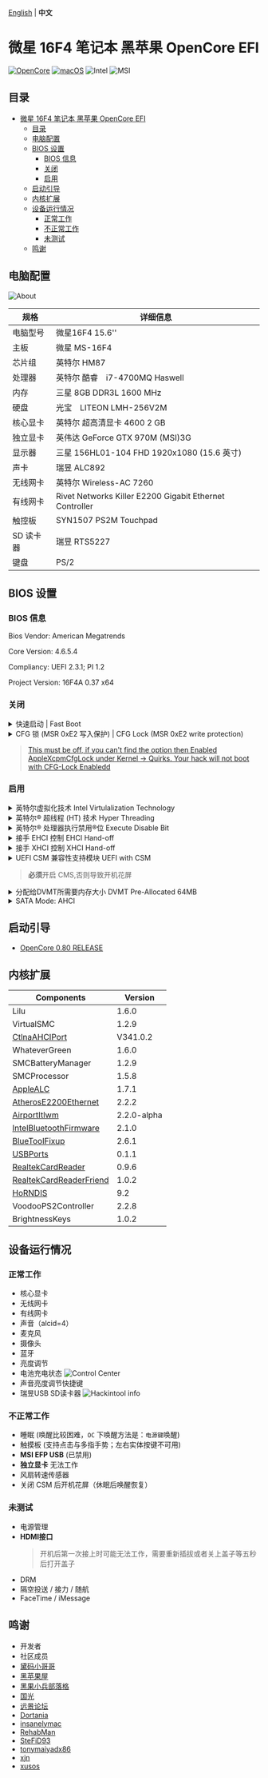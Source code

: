 [English](#TODO) | **中文**

# 微星 16F4 笔记本 黑苹果 OpenCore EFI
[![OpenCore](https://img.shields.io/badge/OpenCore-0.8.0-1ac3d4)](https://github.com/acidanthera/OpenCorePkg/releases/latest)
[![macOS](https://img.shields.io/badge/macOS-12.3.1-c62eb8)](https://www.apple.com.cn/macos/monterey/)
![Intel](https://img.shields.io/badge/Intel-Haswell-0071c5)
![MSI](https://img.shields.io/badge/MSI-Laptop-ff0000)

## 目录
- [微星 16F4 笔记本 黑苹果 OpenCore EFI](#微星-16f4-笔记本-黑苹果-opencore-efi)
  - [目录](#目录)
  - [电脑配置](#电脑配置)
  - [BIOS 设置](#bios-设置)
    - [BIOS 信息](#bios-信息)
    - [关闭](#关闭)
    - [启用](#启用)
  - [启动引导](#启动引导)
  - [内核扩展](#内核扩展)
  - [设备运行情况](#设备运行情况)
    - [正常工作](#正常工作)
    - [不正常工作](#不正常工作)
    - [未测试](#未测试)
  - [鸣谢](#鸣谢)

## 电脑配置
![About](Images/About.png)

| 规格     | 详细信息                                     |
| -------- | ---------------------------------------- |
| 电脑型号 | 微星16F4 15.6'' |
| 主板 | 微星 MS-16F4 |
| 芯片组 | 英特尔 HM87 |
| 处理器 | 英特尔 酷睿　i7-4700MQ Haswell |
| 内存 | 三星 8GB DDR3L 1600 MHz |
| 硬盘 |光宝　LITEON LMH-256V2M |
| 核心显卡 | 英特尔 超高清显卡 4600 2 GB |
| 独立显卡 | 英伟达 GeForce GTX 970M (MSI)3G|
| 显示器 | 三星 156HL01-104 FHD 1920x1080 (15.6 英寸) |
| 声卡 | 瑞昱 ALC892 |
| 无线网卡 | 英特尔 Wireless-AC 7260 |
| 有线网卡| Rivet Networks Killer E2200 Gigabit Ethernet Controller|
| 触控板 | SYN1507 PS2M Touchpad |
| SD 读卡器 | 瑞昱 RTS5227 |
| 键盘 | PS/2 |


## BIOS 设置
### BIOS 信息
Bios Vendor: American Megatrends

Core Version: 4.6.5.4

Compliancy: UEFI 2.3.1; PI 1.2

Project Version: 16F4A 0.37 x64
### 关闭
<details><summary>快速启动 | Fast Boot</summary>

- Boot -> Fastboot [**disabled**]
</details>
<details><summary>CFG 锁 (MSR 0xE2 写入保护) | CFG Lock (MSR 0xE2 write protection)</summary>

- Advanced -> Cpu Information -> CFG Lock [**disabled**]
</details>

>[This must be off, if you can't find the option then Enabled AppleXcpmCfgLock under Kernel -> Quirks. Your hack will not boot with CFG-Lock Enabledd](https://dortania.github.io/OpenCore-Install-Guide/config-laptop.plist/haswell.html#disable)
### 启用
<details><summary>英特尔虚拟化技术 Intel Virtulalization Technology</summary>

- Advanced -> Cpu Information -> Intel Virtulalization Technology [**Enabled**]
</details>
<details><summary> 英特尔® 超线程 (HT) 技术 Hyper Threading </summary>

- Advanced -> Cpu Information -> Hyper-threading [**Enabled**]
</details>

<details><summary> 英特尔® 处理器执行禁用®位 Execute Disable Bit </summary>

- Advanced -> Cpu Information -> Execute Disable Bit [**Enabled**]
</details>

<details><summary> 接手 EHCI 控制 EHCI Hand-off </summary>

- Advanced -> USB Configuration -> EHCI Hand-off [**Enabled**]
</details>

<details><summary> 接手 XHCI 控制 XHCI Hand-off </summary>

- Advanced -> USB Configuration -> XHCI Hand-off [**Enabled**]
</details>

<details><summary> UEFI CSM 兼容性支持模块 UEFI with CSM </summary>

- Boot -> Boot mode select [**UEFI with CSM**]
</details>

>**必须**开启 CMS,否则导致开机花屏

<details><summary> 分配给DVMT所需要内存大小 DVMT Pre-Allocated 64MB </summary>

- Advanced -> System Agnet(SA) configuration -> Graphics Configruration -> DVMTpre-Allocated [**64MB**]
</details>
 
<details><summary> SATA Mode: AHCI </summary>

- Advanced -> SATA Mode Selection **AHCI**<br>
- Advanced- > SATA Information -> SATA Mode Selection **AHCI**
</details>

## 启动引导
- [ OpenCore 0.80 RELEASE ](https://github.com/acidanthera/OpenCorePkg)

## 内核扩展
| Components    | Version | 
| ------------- | ------ |
| Lilu  | 1.6.0 | 
| VirtualSMC | 1.2.9 |
| [CtlnaAHCIPort] | V341.0.2 |
| WhateverGreen | 1.6.0 |
| SMCBatteryManager | 1.2.9 |
| SMCProcessor| 1.5.8 |
| [AppleALC]| 1.7.1 |
| [AtherosE2200Ethernet] | 2.2.2|
| [AirportItlwm] | 2.2.0-alpha | 
| [IntelBluetoothFirmware] | 2.1.0 |
| [BlueToolFixup] | 2.6.1 |
| [USBPorts]| 0.1.1 |
| [RealtekCardReader] | 0.9.6 |
| [RealtekCardReaderFriend] | 1.0.2 |
| [HoRNDIS] | 9.2 |
| VoodooPS2Controller | 2.2.8 |
| BrightnessKeys| 1.0.2 |

## 设备运行情况
### 正常工作
- 核心显卡
- 无线网卡
- 有线网卡
- 声音（alcid=4）
- 麦克风
- 摄像头
- 蓝牙
- 亮度调节
- 电池充电状态
![Control Center](Images/Control%20Center.png)
- 声音亮度调节快捷键
- 瑞昱USB SD读卡器
![Hackintool info](Images/Hackintool.png)
### 不正常工作
- 睡眠 (唤醒比较困难，`OC` 下唤醒方法是：`电源键`唤醒)
- 触摸板 (支持点击与多指手势；左右实体按键不可用)
- **MSI EFP USB** (已禁用)
- **独立显卡** 无法工作
- 风扇转速传感器
- 关闭 CSM 后开机花屏（休眠后唤醒恢复）
### 未测试
- 电源管理
- **HDMI接口** 
  > 开机后第一次接上时可能无法工作，需要重新插拔或者关上盖子等五秒后打开盖子
- DRM
- 隔空投送 / 接力 / 随航
- FaceTime / iMessage

## 鸣谢
- 开发者
- 社区成员
- [黛码小哥哥](https://www.youtube.com/watch?v=k1CrQnPU7yM)
- [黑苹果屋](http://imacos.top/2021/03/23/0906/)
- [黑果小兵部落格](https://blog.daliansky.net/) 
- [国光](https://apple.sqlsec.com/) 
- [远景论坛](http://bbs.pcbeta.com/forum.php)
- [Dortania](https://dortania.github.io/)
- [insanelymac](https://www.insanelymac.com/)
- [RehabMan](https://github.com/RehabMan) 
- [SteFiD93](https://github.com/SteFiD93/ge60-2pe-opencore-bigsur)
- [tonymaiyadx86](https://www.tonymacx86.com)
- [xjn](https://blog.xjn819.com/)
- [xusos](https://github.com/xusos/Hackintosh-EFI) 


[CtlnaAHCIPort]: https://github.com/dortania/OpenCore-Install-Guide/blob/master/extra-files/CtlnaAHCIPort.kext.zip "dortania guides repo"
[AppleALC]: https://github.com/acidanthera/AppleALC "AppleALC repo"
[AppleHDADisabler]: https://www.tonymacx86.com/threads/applehda-disabler-kext.1602/ "AppleHDADisabler"
[VoodooHDA]: https://sourceforge.net/projects/voodoohda/ "VoodooHDA repo"
[AirportItlwm]: https://github.com/OpenIntelWireless/itlwm "itlwm repo"
[IntelBluetoothFirmware]: https://github.com/OpenIntelWireless/IntelBluetoothFirmware ""
[BlueToolFixup]: https://github.com/acidanthera/BrcmPatchRAM "BlueToolFixup repo"
[USBPorts]: https://github.com/USBToolBox/tool "USBToolBox repo"
[AtherosE2200Ethernet]: https://github.com/Mieze/AtherosE2200Ethernet "AtherosE2200Ethernet"
[RealtekCardReader]: https://github.com/0xFireWolf/RealtekCardReader "RealtekCardReader repo"
[RealtekCardReaderFriend]: https://github.com/0xFireWolf/RealtekCardReaderFriend "RealtekCardReaderFriend repo"
[HoRNDIS]: https://github.com/jwise/HoRNDIS "HoRNDIS repo"
[VoodooRMI]: https://github.com/VoodooSMBus/VoodooRMI "VoodooRMI repo"